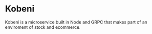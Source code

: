 # Kobeni
Kobeni is a microservice built in Node and GRPC that makes part of an enviroment of stock and ecommerce.
